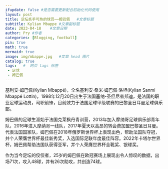 ```yaml
---
ifupdate: false #是否需要更新配合初始化代码使用
layout: post     
title: 足坛炙手可热的球员——姆巴佩	#文章标题
subtitle: Kylian Mbappe	#文章副标题
date: 2023-04-18	#文章日期
author: Pry	#作者
categories: [Blogging, football]
pin: true
math: true
mermaid: true
image: img/mbappe.jpg	#文章 head 图片
catalog: true	
tags:	#  网页 tags 标签
 - 足球
 - 姆巴佩
---
```

基利安·姆巴佩(Kylian Mbappé)，全名基利安·桑米·姆巴佩·洛坦(Kylian Sanmi Mbappé Lottin)，1998年12月20日出生于法国塞纳-圣但尼省邦迪，是法国的职业足球运动员，司职前锋，目前效力于法国足球甲级联赛的巴黎圣日耳曼足球俱乐部。

姆巴佩的足球生涯始于法国克莱枫丹青训营，2013年加入摩纳哥足球俱乐部青年队，2016年进入摩纳哥一线队，2017年夏天以高昂的转会费加盟巴黎圣日耳曼。代表法国国家队，姆巴佩在2018年俄罗斯世界杯上表现出色，帮助法国队夺冠，并个人荣膺世界杯最佳新秀奖，入选国际足联年度最佳阵容。2022年卡塔尔世界杯，姆巴佩帮助法国队获得亚军，并个人荣膺世界杯金靴奖、银球奖。

作为当今足坛的佼佼者，25岁的姆巴佩在欧冠赛场上展现出令人惊叹的数据，出场71次，攻入48球，并有26次助攻，共创造74球。


